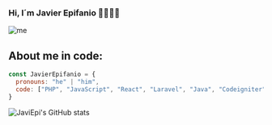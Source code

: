 ### Hi, I´m Javier Epifanio 👋👨🏻‍💻

![me](https://media.licdn.com/dms/image/D4D16AQH9KamK5fjAPg/profile-displaybackgroundimage-shrink_200_800/0/1679654149276?e=2147483647&v=beta&t=omJSKpN2C-Z66lXHHgVbmIYf8_nELsyf_4ureSWP-Fk)

## About me in code:
```js
const JavierEpifanio = {
  pronouns: "he" | "him",
  code: ["PHP", "JavaScript", "React", "Laravel", "Java", "Codeigniter"]
}
```

![JaviEpi's GitHub stats](https://github-readme-stats.vercel.app/api?username=epitoplevel&show_icons=true&theme=onedark)

